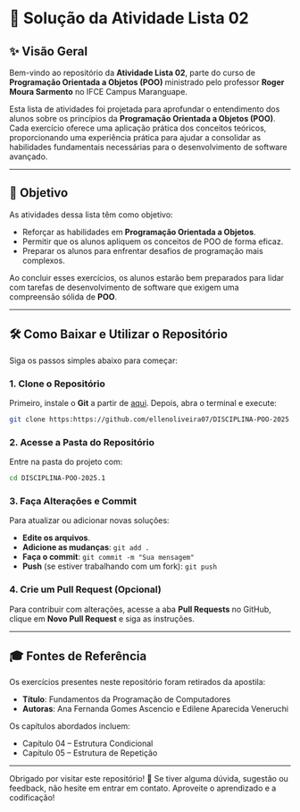 



# 🌌 **Solução da Atividade Lista 02**

## ✨ Visão Geral

Bem-vindo ao repositório da **Atividade Lista 02**, parte do curso de **Programação Orientada a Objetos (POO)** ministrado pelo professor **Roger Moura Sarmento** no IFCE Campus Maranguape.

Esta lista de atividades foi projetada para aprofundar o entendimento dos alunos sobre os princípios da **Programação Orientada a Objetos (POO)**. Cada exercício oferece uma aplicação prática dos conceitos teóricos, proporcionando uma experiência prática para ajudar a consolidar as habilidades fundamentais necessárias para o desenvolvimento de software avançado.

---

## 🎯 **Objetivo**

As atividades dessa lista têm como objetivo:

- Reforçar as habilidades em **Programação Orientada a Objetos**.
- Permitir que os alunos apliquem os conceitos de POO de forma eficaz.
- Preparar os alunos para enfrentar desafios de programação mais complexos.

Ao concluir esses exercícios, os alunos estarão bem preparados para lidar com tarefas de desenvolvimento de software que exigem uma compreensão sólida de **POO**.

---

## 🛠️ **Como Baixar e Utilizar o Repositório**

Siga os passos simples abaixo para começar:

### 1. **Clone o Repositório**
Primeiro, instale o **Git** a partir de [aqui](https://git-scm.com/). Depois, abra o terminal e execute:

```bash
git clone https:https://github.com/ellenoliveira07/DISCIPLINA-POO-2025.1.git
````

### 2. **Acesse a Pasta do Repositório**

Entre na pasta do projeto com:

```bash
cd DISCIPLINA-POO-2025.1
```

### 3. **Faça Alterações e Commit**

Para atualizar ou adicionar novas soluções:

* **Edite os arquivos**.
* **Adicione as mudanças**: `git add .`
* **Faça o commit**: `git commit -m "Sua mensagem"`
* **Push** (se estiver trabalhando com um fork): `git push`

### 4. **Crie um Pull Request (Opcional)**

Para contribuir com alterações, acesse a aba **Pull Requests** no GitHub, clique em **Novo Pull Request** e siga as instruções.

---

## 🎓 **Fontes de Referência**

Os exercícios presentes neste repositório foram retirados da apostila:

* **Título**: Fundamentos da Programação de Computadores
* **Autoras**: Ana Fernanda Gomes Ascencio e Edilene Aparecida Veneruchi

Os capítulos abordados incluem:

* Capítulo 04 – Estrutura Condicional
* Capítulo 05 – Estrutura de Repetição

---

Obrigado por visitar este repositório! 🌟 Se tiver alguma dúvida, sugestão ou feedback, não hesite em entrar em contato. Aproveite o aprendizado e a codificação!


